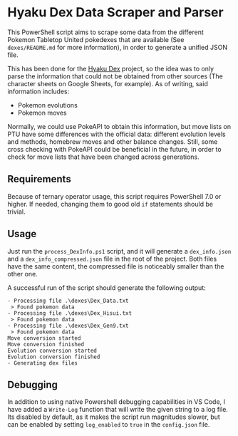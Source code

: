 # Hyaku Dex Data Scraper and Parser

This PowerShell script aims to scrape some data from the different Pokemon Tabletop United pokedexes that are available (See `dexes/README.md` for more information), in order to generate a unified JSON file. 

This has been done for the [Hyaku Dex](https://github.com/HyakuKaidankai/hyaku-dex) project, so the idea was to only parse the information that could not be obtained from other sources (The character sheets on Google Sheets, for example). As of writing, said information includes:
- Pokemon evolutions 
- Pokemon moves

Normally, we could use PokeAPI to obtain this information, but move lists on PTU have some differences with the official data: different evolution levels and methods, homebrew moves and other balance changes. Still, some cross checking with PokeAPI could be beneficial in the future, in order to check for move lists that have been changed across generations.

## Requirements

Because of ternary operator usage, this script requires PowerShell 7.0 or higher.
If needed, changing them to good old `if` statements should be trivial.

## Usage

Just run the `process_DexInfo.ps1` script, and it will generate a `dex_info.json` and a `dex_info_compressed.json` file in the root of the project. Both files have the same content, the compressed file is noticeably smaller than the other one.

A successful run of the script should generate the following output:
```
- Processing file .\dexes\Dex_Data.txt
 > Found pokemon data
- Processing file .\dexes\Dex_Hisui.txt
 > Found pokemon data
- Processing file .\dexes\Dex_Gen9.txt
 > Found pokemon data
Move conversion started
Move conversion finished
Evolution conversion started
Evolution conversion finished
- Generating dex files
```

## Debugging

In addition to using native Powershell debugging capabilities in VS Code, I have added a `Write-Log` function that will write the given string to a log file. Its disabled by default, as it makes the script run magnitudes slower, but can be enabled by setting `log_enabled` to `true` in the `config.json` file.